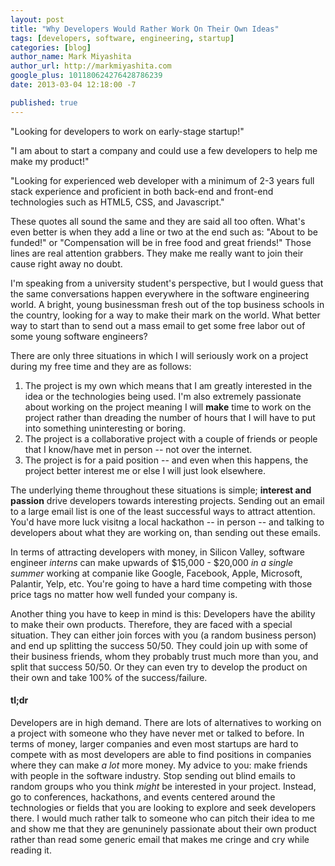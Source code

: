 ```yaml
---
layout: post
title: "Why Developers Would Rather Work On Their Own Ideas"
tags: [developers, software, engineering, startup]
categories: [blog]
author_name: Mark Miyashita
author_url: http://markmiyashita.com
google_plus: 101180624276428786239
date: 2013-03-04 12:18:00 -7

published: true
---
```


"Looking for developers to work on early-stage startup!"

"I am about to start a company and could use a few developers to help me make my product!"

"Looking for experienced web developer with a minimum of 2-3 years full stack experience and proficient in both back-end and front-end technologies such as HTML5, CSS, and Javascript."

These quotes all sound the same and they are said all too often. What's even better is when they add a line or two at the end such as: "About to be funded!" or "Compensation will be in free food and great friends!" Those lines are real attention grabbers. They make me really want to join their cause right away no doubt.

I'm speaking from a university student's perspective, but I would guess that the same conversations happen everywhere in the software engineering world. A bright, young businessman fresh out of the top business schools in the country, looking for a way to make their mark on the world. What better way to start than to send out a mass email to get some free labor out of some young software engineers? 

There are only three situations in which I will seriously work on a project during my free time and they are as follows:

1. The project is my own which means that I am greatly interested in the idea or the technologies being used. I'm also extremely passionate about working on the project meaning I will <b>make</b> time to work on the project rather than dreading the number of hours that I will have to put into something uninteresting or boring.
2. The project is a collaborative project with a couple of friends or people that I know/have met in person -- not over the internet.
3. The project is for a paid position -- and even when this happens, the project better interest me or else I will just look elsewhere.

The underlying theme throughout these situations is simple; <b>interest and passion</b> drive developers towards interesting projects. Sending out an email to a large email list is one of the least successful ways to attract attention. You'd have more luck visitng a local hackathon -- in person -- and talking to developers about what they are working on, than sending out these emails.

In terms of attracting developers with money, in Silicon Valley, software engineer <i>interns</i> can make upwards of $15,000 - $20,000 <i>in a single summer</i> working at companie like Google, Facebook, Apple, Microsoft, Palantir, Yelp, etc. You're going to have a hard time competing with those price tags no matter how well funded your company is. 

Another thing you have to keep in mind is this: Developers have the ability to make their own products. Therefore, they are faced with a special situation. They can either join forces with you (a random business person) and end up splitting the success 50/50. They could join up with some of their business friends, whom they probably trust much more than you, and split that success 50/50. Or they can even try to develop the product on their own and take 100% of the success/failure. 

<h4>tl;dr</h4>
Developers are in high demand. There are lots of alternatives to working on a project with someone who they have never met or talked to before. In terms of money, larger companies and even most startups are hard to compete with as most developers are able to find positions in companies where they can make <i>a lot</i> more money. My advice to you: make friends with people in the software industry. Stop sending out blind emails to random groups who you think <i>might</i> be interested in your project. Instead, go to conferences, hackathons, and events centered around the technologies or fields that you are looking to explore and seek developers there. I would much rather talk to someone who can pitch their idea to me and show me that they are genuninely passionate about their own product rather than read some generic email that makes me cringe and cry while reading it.